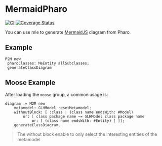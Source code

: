 # MermaidPharo

[![CI](https://github.com/badetitou/MermaidPharo/actions/workflows/CI.yml/badge.svg)](https://github.com/badetitou/MermaidPharo/actions/workflows/CI.yml)
[![Coverage Status](https://coveralls.io/repos/github/badetitou/MermaidPharo/badge.svg?branch=main)](https://coveralls.io/github/badetitou/MermaidPharo?branch=main)

You can use mle to generate [MermaidJS](https://mermaid-js.github.io) diagram from Pharo.

## Example

```st
P2M new
 pharoClasses: MeEntity allSubclasses;
 generateClassDiagram
```

## Moose Example

After loading the `moose` group, a common usage is:

```st
diagram := M2M new
	metamodel: GLHModel resetMetamodel;
	withoutBlock: [ :class | (class name endsWith: #Model) 
		or: [ class package name ~= GLHModel class package name
			or: [ (class name endsWith: #Entity) ] ]];
	generateClassDiagram.
```

> The without block enable to only select the interesting entities of the metamodel
